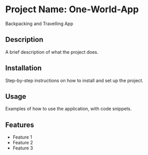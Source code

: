 
# Project Name: One-World-App
Backpacking and Travelling App

## Description
A brief description of what the project does.

## Installation
Step-by-step instructions on how to install and set up the project.

## Usage
Examples of how to use the application, with code snippets.

## Features
- Feature 1
- Feature 2
- Feature 3
